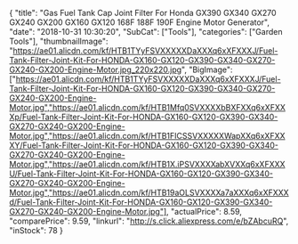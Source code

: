 {
	"title": "Gas Fuel Tank Cap Joint Filter For Honda GX390 GX340 GX270 GX240 GX200 GX160 GX120 168F 188F 190F Engine Motor Generator",
	"date": "2018-10-31 10:30:20",
	"SubCat": ["Tools"],
	"categories": ["Garden Tools"],
	"thumbnailImage": "https://ae01.alicdn.com/kf/HTB1TYyFSVXXXXXDaXXXq6xXFXXXJ/Fuel-Tank-Filter-Joint-Kit-For-HONDA-GX160-GX120-GX390-GX340-GX270-GX240-GX200-Engine-Motor.jpg_220x220.jpg",
	"BigImage": ["https://ae01.alicdn.com/kf/HTB1TYyFSVXXXXXDaXXXq6xXFXXXJ/Fuel-Tank-Filter-Joint-Kit-For-HONDA-GX160-GX120-GX390-GX340-GX270-GX240-GX200-Engine-Motor.jpg","https://ae01.alicdn.com/kf/HTB1Mfq0SVXXXXbBXFXXq6xXFXXXp/Fuel-Tank-Filter-Joint-Kit-For-HONDA-GX160-GX120-GX390-GX340-GX270-GX240-GX200-Engine-Motor.jpg","https://ae01.alicdn.com/kf/HTB1FICSSVXXXXXWapXXq6xXFXXXY/Fuel-Tank-Filter-Joint-Kit-For-HONDA-GX160-GX120-GX390-GX340-GX270-GX240-GX200-Engine-Motor.jpg","https://ae01.alicdn.com/kf/HTB1X.iPSVXXXXabXVXXq6xXFXXXU/Fuel-Tank-Filter-Joint-Kit-For-HONDA-GX160-GX120-GX390-GX340-GX270-GX240-GX200-Engine-Motor.jpg","https://ae01.alicdn.com/kf/HTB19aOLSVXXXXa7aXXXq6xXFXXXd/Fuel-Tank-Filter-Joint-Kit-For-HONDA-GX160-GX120-GX390-GX340-GX270-GX240-GX200-Engine-Motor.jpg"],
	"actualPrice": 8.59,
	"comparePrice": 9.59,
	"linkurl": "http://s.click.aliexpress.com/e/bZAbcuRQ",
	"inStock": 78
}
